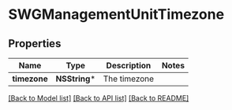 # SWGManagementUnitTimezone

## Properties
Name | Type | Description | Notes
------------ | ------------- | ------------- | -------------
**timezone** | **NSString*** | The timezone | 

[[Back to Model list]](../README.md#documentation-for-models) [[Back to API list]](../README.md#documentation-for-api-endpoints) [[Back to README]](../README.md)


